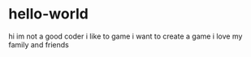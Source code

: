 # hello-world
hi im not a good coder
i like to game 
i want to create a game
i love my family and friends
